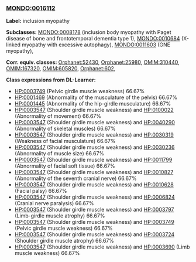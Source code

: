 
### [MONDO:0016112](http://purl.obolibrary.org/obo/MONDO_0016112)
**Label:** inclusion myopathy

**Subclasses:** [MONDO:0008178](http://purl.obolibrary.org/obo/MONDO_0008178) (inclusion body myopathy with Paget disease of bone and frontotemporal dementia type 1), [MONDO:0010684](http://purl.obolibrary.org/obo/MONDO_0010684) (X-linked myopathy with excessive autophagy), [MONDO:0011603](http://purl.obolibrary.org/obo/MONDO_0011603) (GNE myopathy), 

**Corr. equiv. classes:** [Orphanet:52430](http://www.orpha.net/ORDO/Orphanet_52430), [Orphanet:25980](http://www.orpha.net/ORDO/Orphanet_25980), [OMIM:310440](http://purl.obolibrary.org/obo/OMIM_310440), [OMIM:167320](http://purl.obolibrary.org/obo/OMIM_167320), [OMIM:605820](http://purl.obolibrary.org/obo/OMIM_605820), [Orphanet:602](http://www.orpha.net/ORDO/Orphanet_602), 

**Class expressions from DL-Learner:**

- [HP:0003749](http://purl.obolibrary.org/obo/HP_0003749) (Pelvic girdle muscle weakness) 66.67%
- [HP:0001469](http://purl.obolibrary.org/obo/HP_0001469) (Abnormality of the musculature of the pelvis) 66.67%
- [HP:0001445](http://purl.obolibrary.org/obo/HP_0001445) (Abnormality of the hip-girdle musculature) 66.67%
- [HP:0003547](http://purl.obolibrary.org/obo/HP_0003547) (Shoulder girdle muscle weakness) and [HP:0100022](http://purl.obolibrary.org/obo/HP_0100022) (Abnormality of movement) 66.67%
- [HP:0003547](http://purl.obolibrary.org/obo/HP_0003547) (Shoulder girdle muscle weakness) and [HP:0040290](http://purl.obolibrary.org/obo/HP_0040290) (Abnormality of skeletal muscles) 66.67%
- [HP:0003547](http://purl.obolibrary.org/obo/HP_0003547) (Shoulder girdle muscle weakness) and [HP:0030319](http://purl.obolibrary.org/obo/HP_0030319) (Weakness of facial musculature) 66.67%
- [HP:0003547](http://purl.obolibrary.org/obo/HP_0003547) (Shoulder girdle muscle weakness) and [HP:0030236](http://purl.obolibrary.org/obo/HP_0030236) (Abnormality of muscle size) 66.67%
- [HP:0003547](http://purl.obolibrary.org/obo/HP_0003547) (Shoulder girdle muscle weakness) and [HP:0011799](http://purl.obolibrary.org/obo/HP_0011799) (Abnormality of facial soft tissue) 66.67%
- [HP:0003547](http://purl.obolibrary.org/obo/HP_0003547) (Shoulder girdle muscle weakness) and [HP:0010827](http://purl.obolibrary.org/obo/HP_0010827) (Abnormality of the seventh cranial nerve) 66.67%
- [HP:0003547](http://purl.obolibrary.org/obo/HP_0003547) (Shoulder girdle muscle weakness) and [HP:0010628](http://purl.obolibrary.org/obo/HP_0010628) (Facial palsy) 66.67%
- [HP:0003547](http://purl.obolibrary.org/obo/HP_0003547) (Shoulder girdle muscle weakness) and [HP:0006824](http://purl.obolibrary.org/obo/HP_0006824) (Cranial nerve paralysis) 66.67%
- [HP:0003547](http://purl.obolibrary.org/obo/HP_0003547) (Shoulder girdle muscle weakness) and [HP:0003797](http://purl.obolibrary.org/obo/HP_0003797) (Limb-girdle muscle atrophy) 66.67%
- [HP:0003547](http://purl.obolibrary.org/obo/HP_0003547) (Shoulder girdle muscle weakness) and [HP:0003749](http://purl.obolibrary.org/obo/HP_0003749) (Pelvic girdle muscle weakness) 66.67%
- [HP:0003547](http://purl.obolibrary.org/obo/HP_0003547) (Shoulder girdle muscle weakness) and [HP:0003724](http://purl.obolibrary.org/obo/HP_0003724) (Shoulder girdle muscle atrophy) 66.67%
- [HP:0003547](http://purl.obolibrary.org/obo/HP_0003547) (Shoulder girdle muscle weakness) and [HP:0003690](http://purl.obolibrary.org/obo/HP_0003690) (Limb muscle weakness) 66.67%


